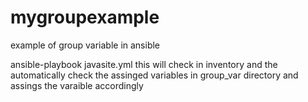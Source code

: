 # mygroupexample
example of group variable in ansible

ansible-playbook javasite.yml
this will check in inventory and the automatically check the assinged variables in group_var directory and assings the varaible accordingly
